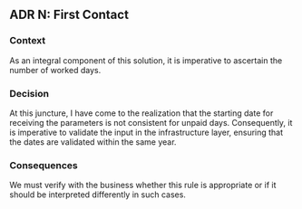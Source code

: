 ## ADR N: First Contact

### Context
As an integral component of this solution, it is imperative to ascertain the number of worked days.     

### Decision
At this juncture, I have come to the realization that the starting date for receiving the parameters is not consistent for unpaid days. Consequently, it is imperative to validate the input in the infrastructure layer, ensuring that the dates are validated within the same year.

### Consequences
We must verify with the business whether this rule is appropriate or if it should be interpreted differently in such cases.
